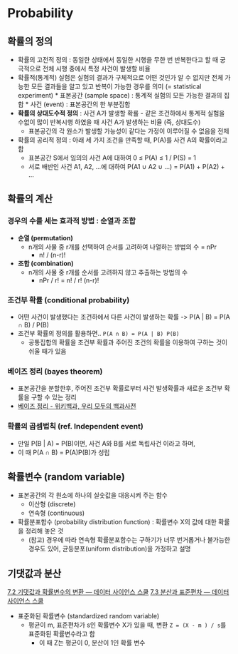 # Probability
## 확률의 정의
* 확률의 고전적 정의 : 동일한 상태에서 동일한 시행을 무한 번 반복한다고 할 때 궁극적으로 전체 시행 중에서 특정 사건이 발생할 비율
* 확률적(통계적) 실험은 실험의 결과가 구체적으로 어떤 것인가 알 수 없지만 전체 가능한 모든 결과들을 알고 있고 반복이 가능한 경우를 의미 (= statistical experiment)
		* 표본공간 (sample space) : 통계적 실험의 모든 가능한 결과의 집합
		* 사건 (event) : 표본공간의 한 부분집합
* **확률의 상대도수적 정의** : 사건 A가 발생할 확룔 - 같은 조건하에서 통계적 실험을 수없이 많이 반복시행 하였을 때 사건 A가 발생하는 비율 (즉, 상대도수)
	* 표본공간의 각 원소가 발생할 가능성이 같다는 가정이 이루어질 수 없음을 전제
* 확률의 공리적 정의 : 아래 세 가지 조건을 만족할 때, P(A)를 사건 A의 확률이라고 함
	* 표본공간 S에서 임의의 사건 A에 대하여 0 ≤ P(A) ≤ 1 / P(S) = 1
	* 서로 배반인 사건 A1, A2, …에 대하여 P(A1 ∪ A2 ∪ …) = P(A1) + P(A2) + …

## 확률의 계산
### 경우의 수를 세는 효과적 방법 : 순열과 조합
* **순열 (permutation)**
	* n개의 사물 중 r개를 선택하여 순서를 고려하여 나열하는 방법의 수 = nPr
		* n! / (n-r)!
* **조합 (combination)**
	* n개의 사물 중 r개를 순서를 고려하지 않고 추출하는 방법의 수
		* nPr / r! = n! / r! (n-r)!
### 조건부 확률 (conditional probability)
* 어떤 사건이 발생했다는 조건하에서 다른 사건이 발생하는 확률 -> P(A | B) = P(A ∩ B) / P(B)
* 조건부 확률의 정의를 활용하면.. `P(A ∩ B) = P(A | B) P(B)`
	* 공통집합의 확률을 조건부 확률과 주어진 조건의 확률을 이용하여 구하는 것이 쉬울 때가 있음
### 베이즈 정리 (bayes theorem)
* 표본공간을 분할한후, 주어진 조건부 확률로부터 사건 발생확률과 새로운 조건부 확률을 구할 수 있는 정리
* [베이즈 정리 - 위키백과, 우리 모두의 백과사전](https://ko.wikipedia.org/wiki/%EB%B2%A0%EC%9D%B4%EC%A6%88_%EC%A0%95%EB%A6%AC)
### 확률의 곱셈법칙 (ref. Independent event)
* 만일 P(B | A) = P(B)이면, 사건 A와 B를 서로 독립사건 이라고 하며,
* 이 때 P(A ∩ B) = P(A)P(B)가 성립

## 확률변수 (random variable)
* 표본공간의 각 원소에 하나의 실숫값을 대응시켜 주는 함수
	* 이산형 (discrete)
	* 연속형 (continuous)
* 확률분포함수 (probability distribution function) : 확률변수 X의 값에 대한 확률을 정리해 놓은 것
	* (참고) 경우에 따라 연속형 확률분포함수는 구하기가 너무 번거롭거나 불가능한 경우도 있어, 균등분포(uniform distribution)을 가정하고 설명

## 기댓값과 분산
[7.2 기댓값과 확률변수의 변환 — 데이터 사이언스 스쿨](https://datascienceschool.net/02%20mathematics/07.02%20%EA%B8%B0%EB%8C%93%EA%B0%92%EA%B3%BC%20%ED%99%95%EB%A5%A0%EB%B3%80%EC%88%98%EC%9D%98%20%EB%B3%80%ED%99%98.html)
[7.3 분산과 표준편차 — 데이터 사이언스 스쿨](https://datascienceschool.net/02%20mathematics/07.03%20%EB%B6%84%EC%82%B0%EA%B3%BC%20%ED%91%9C%EC%A4%80%ED%8E%B8%EC%B0%A8.html)
* 표준화된 확률변수 (standardized random variable)
	* 평균이 m, 표준편차가 s인 확률변수 X가 있을 때, 변환 `Z = (X - m ) / s`를 표준화된 확률변수라고 함
		* 이 때 Z는 평균이 0, 분산이 1인 확률 변수